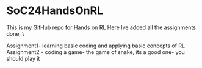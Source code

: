 # SoC24HandsOnRL
This is my GitHub repo for Hands on RL
Here Ive added all the assignments done, \\

Assignment1- learning basic coding and applying basic concepts of RL
Assignment2 - coding a game- the game of snake, its a good one- you should play it
